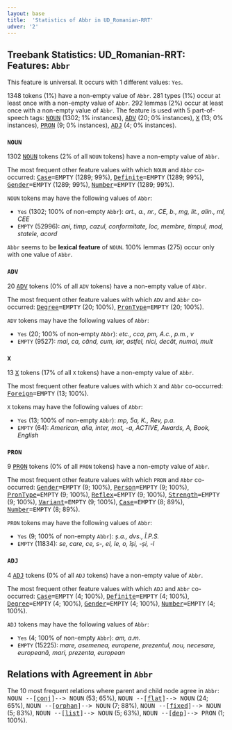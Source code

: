 ```yaml
---
layout: base
title:  'Statistics of Abbr in UD_Romanian-RRT'
udver: '2'
---
```


## Treebank Statistics: UD_Romanian-RRT: Features: `Abbr`

This feature is universal.
It occurs with 1 different values: `Yes`.

1348 tokens (1%) have a non-empty value of `Abbr`.
281 types (1%) occur at least once with a non-empty value of `Abbr`.
292 lemmas (2%) occur at least once with a non-empty value of `Abbr`.
The feature is used with 5 part-of-speech tags: <tt><a href="ro_rrt-pos-NOUN.html">NOUN</a></tt> (1302; 1% instances), <tt><a href="ro_rrt-pos-ADV.html">ADV</a></tt> (20; 0% instances), <tt><a href="ro_rrt-pos-X.html">X</a></tt> (13; 0% instances), <tt><a href="ro_rrt-pos-PRON.html">PRON</a></tt> (9; 0% instances), <tt><a href="ro_rrt-pos-ADJ.html">ADJ</a></tt> (4; 0% instances).

### `NOUN`

1302 <tt><a href="ro_rrt-pos-NOUN.html">NOUN</a></tt> tokens (2% of all `NOUN` tokens) have a non-empty value of `Abbr`.

The most frequent other feature values with which `NOUN` and `Abbr` co-occurred: <tt><a href="ro_rrt-feat-Case.html">Case</a></tt><tt>=EMPTY</tt> (1289; 99%), <tt><a href="ro_rrt-feat-Definite.html">Definite</a></tt><tt>=EMPTY</tt> (1289; 99%), <tt><a href="ro_rrt-feat-Gender.html">Gender</a></tt><tt>=EMPTY</tt> (1289; 99%), <tt><a href="ro_rrt-feat-Number.html">Number</a></tt><tt>=EMPTY</tt> (1289; 99%).

`NOUN` tokens may have the following values of `Abbr`:

* `Yes` (1302; 100% of non-empty `Abbr`): <em>art., a., nr., CE, b., mg, lit., alin., ml, CEE</em>
* `EMPTY` (52996): <em>ani, timp, cazul, conformitate, loc, membre, timpul, mod, statele, acord</em>

`Abbr` seems to be **lexical feature** of `NOUN`. 100% lemmas (275) occur only with one value of `Abbr`.

### `ADV`

20 <tt><a href="ro_rrt-pos-ADV.html">ADV</a></tt> tokens (0% of all `ADV` tokens) have a non-empty value of `Abbr`.

The most frequent other feature values with which `ADV` and `Abbr` co-occurred: <tt><a href="ro_rrt-feat-Degree.html">Degree</a></tt><tt>=EMPTY</tt> (20; 100%), <tt><a href="ro_rrt-feat-PronType.html">PronType</a></tt><tt>=EMPTY</tt> (20; 100%).

`ADV` tokens may have the following values of `Abbr`:

* `Yes` (20; 100% of non-empty `Abbr`): <em>etc., cca, pm, A.c., p.m., v</em>
* `EMPTY` (9527): <em>mai, ca, când, cum, iar, astfel, nici, decât, numai, mult</em>

### `X`

13 <tt><a href="ro_rrt-pos-X.html">X</a></tt> tokens (17% of all `X` tokens) have a non-empty value of `Abbr`.

The most frequent other feature values with which `X` and `Abbr` co-occurred: <tt><a href="ro_rrt-feat-Foreign.html">Foreign</a></tt><tt>=EMPTY</tt> (13; 100%).

`X` tokens may have the following values of `Abbr`:

* `Yes` (13; 100% of non-empty `Abbr`): <em>mp, 5a, K., Rev, p.a.</em>
* `EMPTY` (64): <em>American, alia, inter, mot, -a, ACTIVE, Awards, A­, Book, English</em>

### `PRON`

9 <tt><a href="ro_rrt-pos-PRON.html">PRON</a></tt> tokens (0% of all `PRON` tokens) have a non-empty value of `Abbr`.

The most frequent other feature values with which `PRON` and `Abbr` co-occurred: <tt><a href="ro_rrt-feat-Gender.html">Gender</a></tt><tt>=EMPTY</tt> (9; 100%), <tt><a href="ro_rrt-feat-Person.html">Person</a></tt><tt>=EMPTY</tt> (9; 100%), <tt><a href="ro_rrt-feat-PronType.html">PronType</a></tt><tt>=EMPTY</tt> (9; 100%), <tt><a href="ro_rrt-feat-Reflex.html">Reflex</a></tt><tt>=EMPTY</tt> (9; 100%), <tt><a href="ro_rrt-feat-Strength.html">Strength</a></tt><tt>=EMPTY</tt> (9; 100%), <tt><a href="ro_rrt-feat-Variant.html">Variant</a></tt><tt>=EMPTY</tt> (9; 100%), <tt><a href="ro_rrt-feat-Case.html">Case</a></tt><tt>=EMPTY</tt> (8; 89%), <tt><a href="ro_rrt-feat-Number.html">Number</a></tt><tt>=EMPTY</tt> (8; 89%).

`PRON` tokens may have the following values of `Abbr`:

* `Yes` (9; 100% of non-empty `Abbr`): <em>ș.a., dvs., Î.P.S.</em>
* `EMPTY` (11834): <em>se, care, ce, s-, el, le, o, își, -și, -l</em>

### `ADJ`

4 <tt><a href="ro_rrt-pos-ADJ.html">ADJ</a></tt> tokens (0% of all `ADJ` tokens) have a non-empty value of `Abbr`.

The most frequent other feature values with which `ADJ` and `Abbr` co-occurred: <tt><a href="ro_rrt-feat-Case.html">Case</a></tt><tt>=EMPTY</tt> (4; 100%), <tt><a href="ro_rrt-feat-Definite.html">Definite</a></tt><tt>=EMPTY</tt> (4; 100%), <tt><a href="ro_rrt-feat-Degree.html">Degree</a></tt><tt>=EMPTY</tt> (4; 100%), <tt><a href="ro_rrt-feat-Gender.html">Gender</a></tt><tt>=EMPTY</tt> (4; 100%), <tt><a href="ro_rrt-feat-Number.html">Number</a></tt><tt>=EMPTY</tt> (4; 100%).

`ADJ` tokens may have the following values of `Abbr`:

* `Yes` (4; 100% of non-empty `Abbr`): <em>am, a.m.</em>
* `EMPTY` (15225): <em>mare, asemenea, europene, prezentul, nou, necesare, europeană, mari, prezenta, european</em>

## Relations with Agreement in `Abbr`

The 10 most frequent relations where parent and child node agree in `Abbr`:
<tt>NOUN --[<tt><a href="ro_rrt-dep-conj.html">conj</a></tt>]--> NOUN</tt> (53; 65%),
<tt>NOUN --[<tt><a href="ro_rrt-dep-flat.html">flat</a></tt>]--> NOUN</tt> (24; 65%),
<tt>NOUN --[<tt><a href="ro_rrt-dep-orphan.html">orphan</a></tt>]--> NOUN</tt> (7; 88%),
<tt>NOUN --[<tt><a href="ro_rrt-dep-fixed.html">fixed</a></tt>]--> NOUN</tt> (5; 83%),
<tt>NOUN --[<tt><a href="ro_rrt-dep-list.html">list</a></tt>]--> NOUN</tt> (5; 63%),
<tt>NOUN --[<tt><a href="ro_rrt-dep-dep.html">dep</a></tt>]--> PRON</tt> (1; 100%).

